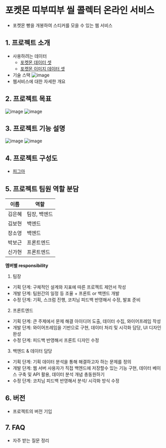 # 포켓몬 띠부띠부 씰 콜렉터 온라인 서비스
- 포켓몬 빵을 개봉하여 스티커를 모을 수 있는 웹 서비스

## 1. 프로젝트 소개
  - 사용하려는 데이터
    - [포켓몬 데이터 셋](https://www.kaggle.com/datasets/mariotormo/complete-pokemon-dataset-updated-090420)  
    - [포켓몬 이미지 데이터 셋](https://www.kaggle.com/datasets/kvpratama/pokemon-images-dataset)  
  - 기술 스택
  ![image](https://user-images.githubusercontent.com/59808674/167365484-88fffc37-fb63-4d53-b059-6214ed251032.png)
  - 웹서비스에 대한 자세한 개요

## 2. 프로젝트 목표

![image](https://user-images.githubusercontent.com/59808674/167366005-18745c26-6675-4d2d-bc03-b0b1767ceea7.png)
![image](https://user-images.githubusercontent.com/59808674/167366037-9d0b19b0-d5d1-4b47-a214-ea13a4e2f0e4.png)


## 3. 프로젝트 기능 설명

![image](https://user-images.githubusercontent.com/59808674/167366167-814a029e-8c8d-41c6-a883-fff60a2e521a.png)
![image](https://user-images.githubusercontent.com/59808674/167366195-1561142b-c45c-47ce-ada4-41b6112904d0.png)

## 4. 프로젝트 구성도
  - [피그마](https://www.figma.com/file/KxuyTZvDXDt8biG9m71Fg4/Untitled?node-id=0%3A1)

## 5. 프로젝트 팀원 역할 분담
|  이름  |    역할    |
| ------ | ---------- |
| 김은혜 | 팀장, 백엔드 |
| 김보현 |   백엔드   |
| 장소영 |   백엔드   |
| 박보근 | 프론트엔드 |
| 신가현 | 프론트엔드 |

**멤버별 responsibility**

1. 팀장 

- 기획 단계: 구체적인 설계와 지표에 따른 프로젝트 제안서 작성
- 개발 단계: 팀원간의 일정 등 조율 + 프론트 or 백엔드 개발
- 수정 단계: 기획, 스크럼 진행, 코치님 피드백 반영해서 수정, 발표 준비

2. 프론트엔드 

- 기획 단계: 큰 주제에서 문제 해결 아이디어 도출, 데이터 수집, 와이어프레임 작성
- 개발 단계: 와이어프레임을 기반으로 구현, 데이터 처리 및 시각화 담당, UI 디자인 완성
- 수정 단계: 피드백 반영해서 프론트 디자인 수정

 3. 백엔드 & 데이터 담당  

- 기획 단계: 기획 데이터 분석을 통해 해결하고자 하는 문제를 정의
- 개발 단계: 웹 서버 사용자가 직접 백엔드에 저장할수 있는 기능 구현, 데이터 베이스 구축 및 API 활용, 데이터 분석 개념 총동원하기
- 수정 단계: 코치님 피드백 반영해서 분석/ 시각화 방식 수정

## 6. 버전
  - 프로젝트의 버전 기입

## 7. FAQ
  - 자주 받는 질문 정리
